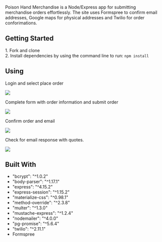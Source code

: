 Poison Hand Merchandise is a Node/Express app for submitting merchandise orders effortlessly. The site uses Formspree to confirm email addresses, Google maps for physical addresses and Twilio for order conforimations. 
   

<h2> Getting Started </h2>
1. Fork and clone <br>
2. Install dependencies by using the command line to run: <code>npm install</code>

<h2> Using </h2>

Login and select place order 

<img src="http://i.imgur.com/h8Ys3ef.png">


Complete form with order information and submit order

<img src="http://i.imgur.com/JmYRFdo.png">
<br>

Confirm order and email

<img src="http://i.imgur.com/qH4qVPv.png">
<br>

Check for email response with quotes. 

<img src="http://i.imgur.com/UaoZDtJ.png">
<br>

<h2>Built With </h2>
<uL>
<li>"bcrypt": "^1.0.2"</li>
<li>"body-parser": "^1.17.1"</li>
<li>"express": "^4.15.2"</li>
<li>"express-session": "^1.15.2"</li>
<li>"materialize-css": "^0.98.1"</li>
<li>"method-override": "^2.3.8"</li>
<li>"multer": "^1.3.0"</li>
<li>"mustache-express": "^1.2.4"</li>
<li>"nodemailer": "^4.0.0"</li>
<li>"pg-promise": "^5.6.4"</li>
<li>"twilio": "^2.11.1"</li>
<li>Formspree</li>

</ul>

